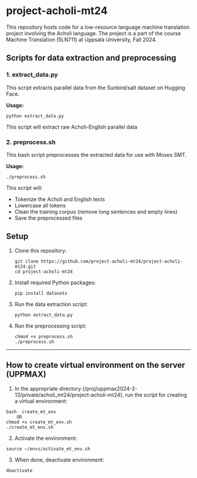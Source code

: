 # project-acholi-mt24
This repository hosts code for a low-resource language machine translation project involving the Acholi language. The project is a part of the course Machine Translation (5LN711) at Uppsala University, Fall 2024.

## Scripts for data extraction and preprocessing

### 1. extract_data.py

This script extracts parallel data from the Sunbird/salt dataset on Hugging Face.

**Usage:**
```
python extract_data.py
```

This script will extract raw Acholi-English parallel data

### 2. preprocess.sh

This bash script preprocesses the extracted data for use with Moses SMT.

**Usage:**
```
./preprocess.sh
```

This script will:
- Tokenize the Acholi and English texts
- Lowercase all tokens
- Clean the training corpus (remove long sentences and empty lines)
- Save the preprocessed files
## Setup

1. Clone this repository:
   ```
   git clone https://github.com/project-acholi-mt24/project-acholi-mt24.git
   cd project-acholi-mt24
   ```

2. Install required Python packages:
   ```
   pip install datasets
   ```

3. Run the data extraction script:
   ```
   python extract_data.py
   ```

4. Run the preprocessing script:
   ```
   chmod +x preprocess.sh
   ./preprocess.sh
   ```
______________________________________________________________________________________________
## How to create virtual environment on the server (UPPMAX)

1. In the appropriate directory (/proj/uppmax2024-2-13/private/acholi_mt24/project-acholi-mt24),
run the script for creating a virtual environment:
```
bash  create_mt_env
	OR	
chmod +x create_mt_env.sh
./create_mt_env.sh
```

2. Activate the environment: 
```
source ~/envs/activate_mt_env.sh
```
3. When done, deactivate environment:
```
deactivate
```
